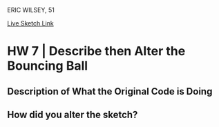 ERIC WILSEY, 51

[Live Sketch Link](https://ewilsey.github.io/120-work/hw-7/)


# HW 7 | Describe then Alter the Bouncing Ball

## Description of What the Original Code is Doing

<!--

Description of original code.

The original code is painting an algorithmic sketch with a bouncing ball
acting as a continuous paint brush stroke, while remaining in the confines of
the canvas.  

Why is it working the way it is?

The closer you click to 0,0 the slower the ball moves -
creating a thicker more solid line, the further away you click from 0,0 the
faster the ball moves - creating a trailing effect.

What does each line do?

Lines 3 thru 10 creates the 'ball' variable and establishes its parameters.
Lines 12 thru 15 establish the setup function and creates a canvas w/ white bg.
Line 19 draw function starts.
Lines 21 and 22 creates 'Boolean Statements'.
Lines 25 thru 30 are the 'If Statements'.
Line 32 fill object white.
line 33 create object ellipse.
line 34 end draw function.
line 36 establish mouse press function.
line 37 and 38 maps mouse press functions for x and y.
line 39 ends mouse press function.

How can you make the ball change direction?

You can change direction by clicking directly on the canvas. Clicking towards
the top left slows the ball down, clicking towards the bottom speeds the ball
up. This also translates to how drastically the balls direction will change, top
left clicks are slowest and cause slighter changes, bottom of canvas clicks are
the most drastic on direction. Note: clicking on the same point twice will not
change the speed or direction of the ball, the clicks must be in separate
coordinates.

-->


## How did you alter the sketch?

<!--

Made the canvas full screen.
Changed the background color to 'black'.
Shorted the gaps between functions from 3 to 2 lines.
Changed stroke to change color with the fill and the transparency based on balls
y coordinate.
Changed colors and transparency of ellipse to change depending on the x and y
coordinates of the ball.


-->
